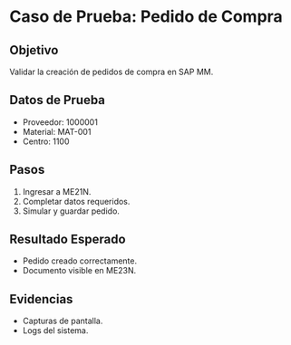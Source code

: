 # Caso de Prueba: Pedido de Compra

## Objetivo
Validar la creación de pedidos de compra en SAP MM.

## Datos de Prueba
- Proveedor: 1000001
- Material: MAT-001
- Centro: 1100

## Pasos
1. Ingresar a ME21N.
2. Completar datos requeridos.
3. Simular y guardar pedido.

## Resultado Esperado
- Pedido creado correctamente.
- Documento visible en ME23N.

## Evidencias
- Capturas de pantalla.
- Logs del sistema.
